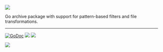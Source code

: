 <img src="http://tjholowaychuk.com:6000/svg/title/GO/ARCHIVE">

Go archive package with support for pattern-based filters and file transformations.

---

[![GoDoc](https://godoc.org/github.com/tj/go-archive?status.svg)](https://godoc.org/github.com/tj/go-archive)
![](https://img.shields.io/badge/license-MIT-blue.svg)
![](https://img.shields.io/badge/status-unstable-yellow.svg)

<a href="https://apex.sh"><img src="http://tjholowaychuk.com:6000/svg/sponsor"></a>
